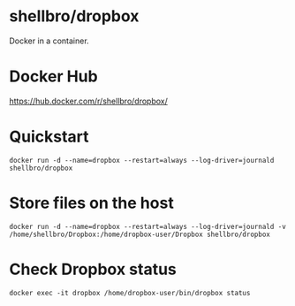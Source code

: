 # shellbro/dropbox

Docker in a container.

# Docker Hub

https://hub.docker.com/r/shellbro/dropbox/

# Quickstart

```
docker run -d --name=dropbox --restart=always --log-driver=journald shellbro/dropbox
```

# Store files on the host

```
docker run -d --name=dropbox --restart=always --log-driver=journald -v /home/shellbro/Dropbox:/home/dropbox-user/Dropbox shellbro/dropbox
```

# Check Dropbox status

```
docker exec -it dropbox /home/dropbox-user/bin/dropbox status
```
